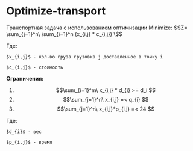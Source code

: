 # Optimize-transport
Транспортная задача c использованием оптимизации
Minimize: $$Z= \sum_{j=1}^n\ \sum_{i=1}^n (x_{i,j} * c_{i,j}) \$$

Где:

    $x_{i,j}$ - кол-во груза грузовка j доставленное в точку i 
    
    $c_{i,j}$ - стоимость

**Ограничения:**
1) $$\sum_{i=1}^m\ x_{i,j} * d_{i} >= d_i $$
2) $$\sum_{j=1}^n\ x_{i,j}  =< q_{i} $$
3) $$\sum_{j=1}^n\ x_{i,j}*p_{i,j}  =< 24 $$

Где:

    $d_{i}$ - вес
    
    $p_{i,j}$ - время
    
